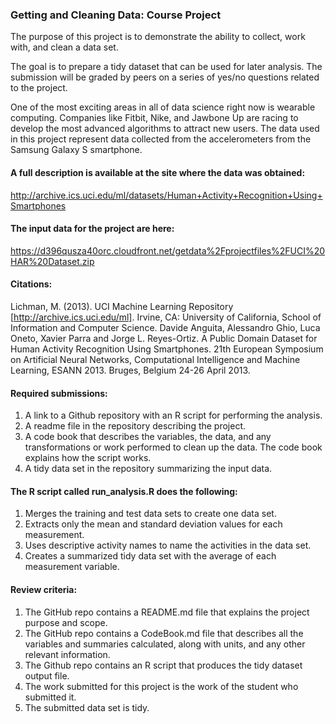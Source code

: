 ### Getting and Cleaning Data: Course Project

The purpose of this project is to demonstrate the ability to collect, work with, 
and clean a data set.

The goal is to prepare a tidy dataset that can be used for later analysis. The submission 
will be graded by peers on a series of yes/no questions related to the project. 

One of the most exciting areas in all of data science right now is wearable computing. 
Companies like Fitbit, Nike, and Jawbone Up are racing to develop the most advanced 
algorithms to attract new users. The data used in this project represent data collected 
from the accelerometers from the Samsung Galaxy S smartphone. 

#### A full description is available at the site where the data was obtained:

http://archive.ics.uci.edu/ml/datasets/Human+Activity+Recognition+Using+Smartphones

#### The input data for the project are here:

https://d396qusza40orc.cloudfront.net/getdata%2Fprojectfiles%2FUCI%20HAR%20Dataset.zip

#### Citations:

Lichman, M. (2013). UCI Machine Learning Repository [http://archive.ics.uci.edu/ml]. 
Irvine, CA: University of California, School of Information and Computer Science.
Davide Anguita, Alessandro Ghio, Luca Oneto, Xavier Parra and Jorge L. Reyes-Ortiz. 
A Public Domain Dataset for Human Activity Recognition Using Smartphones. 21th European 
Symposium on Artificial Neural Networks, Computational Intelligence and Machine Learning, 
ESANN 2013. Bruges, Belgium 24-26 April 2013.


#### Required submissions: 

1. A link to a Github repository with an R script for performing the analysis.
2. A readme file in the repository describing the project. 
3. A code book that describes the variables, the data, and any transformations or 
   work performed to clean up the data. The code book explains how the script works.
4. A tidy data set in the repository summarizing the input data.

#### The R script called run_analysis.R does the following:

1. Merges the training and test data sets to create one data set.
2. Extracts only the mean and standard deviation values for each measurement.
3. Uses descriptive activity names to name the activities in the data set.
4. Creates a summarized tidy data set with the average of each measurement variable.

#### Review criteria:

1. The GitHub repo contains a README.md file that explains the project purpose and scope.
2. The GitHub repo contains a CodeBook.md file that describes all the variables and 
   summaries calculated, along with units, and any other relevant information.
3. The Github repo contains an R script that produces the tidy dataset output file.
4. The work submitted for this project is the work of the student who submitted it.
5. The submitted data set is tidy.


    